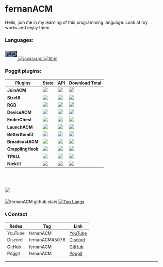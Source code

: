 # fernanACM
Hello, join me in my learning of this programming language. Look at my works and enjoy them.

<h3 align="left">Languages:</h3>
<a href="https://www.php.net" target="_blank"> <img src="https://raw.githubusercontent.com/devicons/devicon/master/icons/php/php-original.svg" alt="php" width="40" height="40"/> <a href="https://www.javascript.com" target="-blank"> <img src="https://upload.wikimedia.org/wikipedia/commons/6/6a/JavaScript-logo.png" alt="javascript" width="40" height="40"/> <a href="https://html.com" target="_blank"> <img src="https://cdn-icons-png.flaticon.com/512/732/732212.png" alt="html" width="40" height="40"/> </a> </p>

### Poggit plugins:

| **Plugins** | **State** | **API** | **Download Total** |
| --- | --- | --- | --- |
| **JoinACM** | [![](https://poggit.pmmp.io/shield.state/JoinACM)](https://poggit.pmmp.io/p/JoinACM) | [![](https://poggit.pmmp.io/shield.api/JoinACM)](https://poggit.pmmp.io/p/JoinACM) | [![](https://poggit.pmmp.io/shield.dl.total/JoinACM)](https://poggit.pmmp.io/p/JoinACM) |
| **SizeUI** | [![](https://poggit.pmmp.io/shield.state/SizeUI)](https://poggit.pmmp.io/p/SizeUI) | [![](https://poggit.pmmp.io/shield.api/SizeUI)](https://poggit.pmmp.io/p/SizeUI) | [![](https://poggit.pmmp.io/shield.dl.total/SizeUI)](https://poggit.pmmp.io/p/SizeUI) |
| **RGB** | [![](https://poggit.pmmp.io/shield.state/RGB)](https://poggit.pmmp.io/p/RGB) | [![](https://poggit.pmmp.io/shield.api/RGB)](https://poggit.pmmp.io/p/RGB) | [![](https://poggit.pmmp.io/shield.dl.total/RGB)](https://poggit.pmmp.io/p/RGB) |
| **DeviceACM** | [![](https://poggit.pmmp.io/shield.state/DeviceACM)](https://poggit.pmmp.io/p/DeviceACM) | [![](https://poggit.pmmp.io/shield.api/DeviceACM)](https://poggit.pmmp.io/p/DeviceACM) | [![](https://poggit.pmmp.io/shield.dl.total/DeviceACM)](https://poggit.pmmp.io/p/DeviceACM) |
| **EnderChest** | [![](https://poggit.pmmp.io/shield.state/EnderChest)](https://poggit.pmmp.io/p/EnderChest) | [![](https://poggit.pmmp.io/shield.api/EnderChest)](https://poggit.pmmp.io/p/EnderChest) | [![](https://poggit.pmmp.io/shield.dl.total/EnderChest)](https://poggit.pmmp.io/p/EnderChest) |
| **LaunchACM** | [![](https://poggit.pmmp.io/shield.state/LaunchACM)](https://poggit.pmmp.io/p/LaunchACM) | [![](https://poggit.pmmp.io/shield.api/LaunchACM)](https://poggit.pmmp.io/p/LaunchACM) | [![](https://poggit.pmmp.io/shield.dl.total/LaunchACM)](https://poggit.pmmp.io/p/LaunchACM) |
| **BetterItemID** | [![](https://poggit.pmmp.io/shield.state/BetterItemID)](https://poggit.pmmp.io/p/BetterItemID) | [![](https://poggit.pmmp.io/shield.api/BetterItemID)](https://poggit.pmmp.io/p/BetterItemID) | [![](https://poggit.pmmp.io/shield.dl.total/BetterItemID)](https://poggit.pmmp.io/p/BetterItemID) |
| **BroadcastACM** | [![](https://poggit.pmmp.io/shield.state/BroadcastACM)](https://poggit.pmmp.io/p/BroadcastACM) | [![](https://poggit.pmmp.io/shield.api/BroadcastACM)](https://poggit.pmmp.io/p/BroadcastACM) | [![](https://poggit.pmmp.io/shield.dl.total/BroadcastACM)](https://poggit.pmmp.io/p/BroadcastACM) |
| **GrapplingHook** | [![](https://poggit.pmmp.io/shield.state/GrapplingHook)](https://poggit.pmmp.io/p/GrapplingHook) | [![](https://poggit.pmmp.io/shield.api/GrapplingHook)](https://poggit.pmmp.io/p/GrapplingHook) | [![](https://poggit.pmmp.io/shield.dl.total/GrapplingHook)](https://poggit.pmmp.io/p/GrapplingHook) |
| **TPALL** | [![](https://poggit.pmmp.io/shield.state/TPAll-PM4)](https://poggit.pmmp.io/p/TPAll-PM4) | [![](https://poggit.pmmp.io/shield.api/TPAll-PM4)](https://poggit.pmmp.io/p/TPAll-PM4) | [![](https://poggit.pmmp.io/shield.dl.total/TPAll-PM4)](https://poggit.pmmp.io/p/TPAll-PM4) |
| **NickUI** | [![](https://poggit.pmmp.io/shield.state/NickUI)](https://poggit.pmmp.io/p/NickUI) | [![](https://poggit.pmmp.io/shield.api/NickUI)](https://poggit.pmmp.io/p/NickUI) | [![](https://poggit.pmmp.io/shield.dl.total/NickUI)](https://poggit.pmmp.io/p/NickUI) 

<!--
**fernanACM/fernanACM** is a ✨ _special_ ✨ repository because its `README.md` (this file) appears on your GitHub profile.

Here are some ideas to get you started:

- 🔭 I’m currently working on ...
- 🌱 I’m currently learning ...
- 👯 I’m looking to collaborate on ...
- 🤔 I’m looking for help with ...
- 💬 Ask me about ...
- 📫 How to reach me: ...
- 😄 Pronouns: ...
- ⚡ Fun fact: ...
-->

<br>

![](https://komarev.com/ghpvc/?username=fernanACM&color=green)
---
![fernanACM github stats](https://github-readme-stats.vercel.app/api/?username=fernanACM&show_icons=true&hide_border=true&theme=algolia&count_private=true)
[![Top Langs](https://github-readme-stats.vercel.app/api/top-langs/?username=fernanACM&show_icons=true&hide_border=true&theme=algolia&count_private=true)](https://github.com/fernanACM)

### 📞 Contact
| Redes | Tag | Link |
|-------|-------------|------|
| YouTube | fernanACM | [YouTube](https://www.youtube.com/channel/UC-M5iTrCItYQBg5GMuX5ySw) | 
| Discord | fernanACM#5078 | [Discord](https://discord.gg/YyE9XFckqb) |
| GitHub | fernanACM | [GitHub](https://github.com/fernanACM)
| Poggit | fernanACM | [Poggit](https://poggit.pmmp.io/ci/fernanACM)
****
<!--
